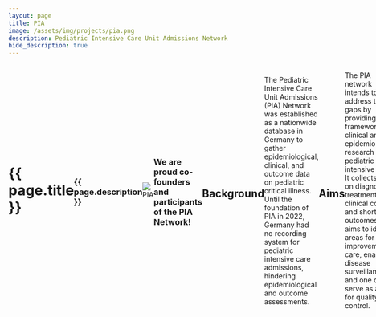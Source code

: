 ```yaml
---
layout: page
title: PIA
image: /assets/img/projects/pia.png
description: Pediatric Intensive Care Unit Admissions Network
hide_description: true
---
```


<style>

/* Container for header and image */
.header-container {
  display: flex;
  justify-content: space-between;
  align-items: center;
  margin-bottom: 20px;
}

/* Style for the corner image */
.corner-image {
  max-width: 200px;
  max-height: 150px;
  object-fit: contain;
}

/* Override default header margins */
.header-container h1 {
  margin: 0;
}

/* Hide the default page title - we'll add our own in the flex container */
.page-title {
  display: none;
}
</style>

<!-- Custom header with image aligned to title -->
<div class="header-container">
  <h1>{{ page.title }}</h1>
  <h3 class="description-subtitle">{{ page.description }}</h3>
  <div>
  <img src="{{ '/assets/img/projects/pia.png' | relative_url }}" alt="PIA" class="corner-image">
</div>


### We are proud co-founders and participants of the PIA Network!

## Background
The Pediatric Intensive Care Unit Admissions (PIA) Network was established as a nationwide database in Germany to gather epidemiological, clinical, and outcome data on pediatric critical illness. Until the foundation of PIA in 2022, Germany had no recording system for pediatric intensive care admissions, hindering epidemiological and outcome assessments. 

## Aims
The PIA network intends to address these gaps by providing a framework for clinical and epidemiological research in pediatric intensive care. It collects data on diagnoses, treatment, clinical course, and short-term outcomes and aims to identify areas for improvement in care, enable disease surveillance, and one day serve as a tool for quality control. 

## Method 
The PIA network builds upon the infrastructure of the German Pediatric Surveillance Unit ESPED for data collection. Anonymous data is entered into a central online database by local PIA investigators. 

## Data access
Data access is open to all participating PICUs of the PIA Network via proposals submitted to the steering committee. 

## Find out more
[Homepage of the PIA Network](https://www.unimedizin-mainz.de/pia/home/home.html){: style="color: #00338f; text-decoration: none;"} (external link)
